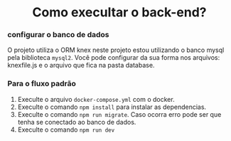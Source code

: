 <h1 align="center">Como execultar o back-end?</h1>

### configurar o banco de dados

O projeto utiliza o ORM knex neste projeto estou utilizando o banco mysql pela biblioteca `mysql2`.
Você pode configurar da sua forma nos arquivos: knexfile.js e o arquivo que fica na pasta database.

### Para o fluxo padrão

1. Execulte o arquivo `docker-compose.yml` com o docker.
2. Execulte o comando `npm install` para instalar as dependencias.
3. Execulte o comando `npm run migrate`.
   Caso ocorra erro pode ser que tenha se conectado ao banco de dados.
4. Execulte o comando `npm run dev`
